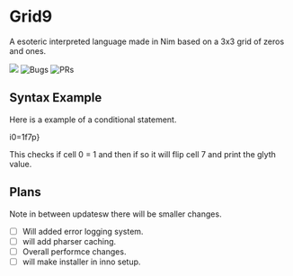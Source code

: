# Grid9
A esoteric interpreted language made in Nim based on a 3x3 grid of zeros and ones.

![](https://img.shields.io/github/languages/code-size/MrEnder0/Grid9?style=for-the-badge)
![](https://img.shields.io/github/issues-raw/MrEnder0/Grid9?style=for-the-badge "Bugs")
![](https://img.shields.io/github/issues-pr-raw/MrEnder0/Grid9?style=for-the-badge "PRs")

## Syntax Example
Here is a example of a conditional statement.

i0=1f7p}

This checks if cell 0 = 1 and then if so it will flip cell 7 and print the glyth value.

## Plans
Note in between updatesw there will be smaller changes.

 - [ ] Will added error logging system.
 - [ ] will add pharser caching.
 - [ ] Overall performce changes.
 - [ ] will make installer in inno setup.
